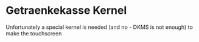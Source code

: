 # Getraenkekasse Kernel

Unfortunately a special kernel is needed (and no - DKMS is not enough) to make the touchscreen
